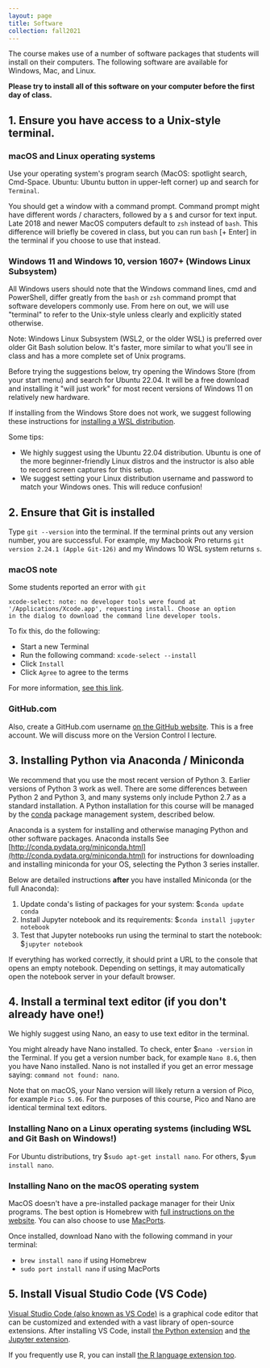 ```yaml
---
layout: page
title: Software
collection: fall2021
---
```


The course makes use of a number of software packages that students will install on their computers.
The following software are available for Windows, Mac, and Linux.

**Please try to install all of this software on your computer before the first day of class.**

## 1. Ensure you have access to a Unix-style terminal.

### macOS and Linux operating systems

Use your operating system's program search (MacOS: spotlight search, Cmd-Space. Ubuntu: Ubuntu button in upper-left corner) up and search for `Terminal`.

You should get a window with a command prompt. Command prompt might have different words / characters, followed by a `$` and cursor for text input. Late 2018 and newer MacOS computers default to `zsh` instead of `bash`. This difference will briefly be covered in class, but you can run `bash` [+ Enter] in the terminal if you choose to use that instead.

### Windows 11 and Windows 10, version 1607+ (Windows Linux Subsystem)

All Windows users should note that the Windows command lines, cmd and PowerShell, differ greatly from the ``bash`` or ``zsh`` command prompt that software developers commonly use. From here on out, we will use "terminal" to refer to the Unix-style unless clearly and explicitly stated otherwise.

Note: Windows Linux Subsystem (WSL2, or the older WSL) is preferred over older Git Bash solution below. It's faster, more similar to what you'll see in class and has a more complete set of Unix programs.

Before trying the suggestions below, try opening the Windows Store (from your start menu) and search for Ubuntu 22.04.  It will be a free download and installing it "will just work" for most recent versions of Windows 11 on relatively new hardware. 

If installing from the Windows Store does not work, we suggest following these instructions for [installing a WSL distribution](https://learn.microsoft.com/en-us/windows/wsl/install).

Some tips:

* We highly suggest using the Ubuntu 22.04 distribution. Ubuntu is one of the more beginner-friendly Linux distros and the instructor is also able to record screen captures for this setup.
* We suggest setting your Linux distribution username and password to match your Windows ones. This will reduce confusion!

## 2. Ensure that Git is installed

Type `git --version` into the terminal. If the terminal prints out any version number, you are successful. For example, my Macbook Pro returns `git version 2.24.1 (Apple Git-126)` and my Windows 10 WSL system returns `s`.

### macOS note

Some students reported an error with `git`

```raw
xcode-select: note: no developer tools were found at
'/Applications/Xcode.app', requesting install. Choose an option
in the dialog to download the command line developer tools.
```

To fix this, do the following:

* Start a new Terminal
* Run the following command: ``xcode-select --install``
* Click ``Install``
* Click ``Agree`` to agree to the terms

For more information, [see this link](http://mac-how-to.wonderhowto.com/how-to/install-command-line-developer-tools-without-xcode-0168115/).

### GitHub.com

Also, create a GitHub.com username [on the GitHub website](https://github.com/signup). This is a free account. We will discuss more on the Version Control I lecture.

## 3. Installing Python via Anaconda / Miniconda

We recommend that you use the most recent version of Python 3.  Earlier versions of Python 3 work as well.  There are some differences between Python 2 and Python 3, and many systems only include Python 2.7 as a standard installation.  A Python installation for this course will be managed by the [conda](https://conda.io/docs/) package management system, described below.

Anaconda is a system for installing and otherwise managing Python and other software packages. Anaconda installs  See [http://conda.pydata.org/miniconda.html](http://conda.pydata.org/miniconda.html) for instructions for downloading and installing miniconda for your OS, selecting the Python 3 series installer.

Below are detailed instructions **after** you have installed Miniconda (or the full Anaconda):

1. Update conda's listing of packages for your system: $``conda update conda``
2. Install Jupyter notebook and its requirements: $``conda install jupyter notebook``
3. Test that Jupyter notebooks run using the terminal to start the notebook: $``jupyter notebook``

If everything has worked correctly, it should print a URL to the console that opens an empty notebook. Depending on settings, it may automatically open the notebook server in your default browser.

## 4. Install a terminal text editor \(if you don't already have one!\)

We highly suggest using Nano, an easy to use text editor in the terminal.

You might already have Nano installed. To check, enter $`nano -version` in the Terminal.
If you get a version number back, for example `Nano 8.6`, then you have Nano installed.
Nano is not installed if you get an error message saying: `command not found: nano`.

Note that on macOS, your Nano version will likely return a version of Pico, for example `Pico 5.06`.
For the purposes of this course, Pico and Nano are identical terminal text editors.

### Installing Nano on a Linux operating systems (including WSL and Git Bash on Windows!)

For Ubuntu distributions, try $`sudo apt-get install nano`. For others, $`yum install nano`.

### Installing Nano on the macOS operating system

MacOS doesn't have a pre-installed package manager for their Unix programs. The best option is Homebrew with [full instructions on the website](https://brew.sh/). You can also choose to use [MacPorts](https://www.macports.org/install.php).

Once installed, download Nano with the following command in your terminal:

* `brew install nano` if using Homebrew
* `sudo port install nano` if using MacPorts

## 5. Install Visual Studio Code \(VS Code\)

[Visual Studio Code \(also known as VS Code\)](https://code.visualstudio.com/download) is a graphical code editor that can be customized and extended with a vast library of open-source extensions.
After installing VS Code, install [the Python extension](https://marketplace.visualstudio.com/items?itemName=ms-python.python) and [the Jupyter extension](https://marketplace.visualstudio.com/items?itemName=ms-toolsai.jupyter).

If you frequently use R, you can install [the R language extension too](https://marketplace.visualstudio.com/items?itemName=REditorSupport.r).
